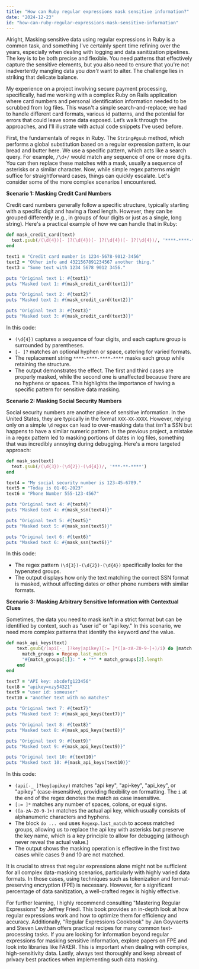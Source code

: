 ```yaml
---
title: "How can Ruby regular expressions mask sensitive information?"
date: "2024-12-23"
id: "how-can-ruby-regular-expressions-mask-sensitive-information"
---
```


Alright,  Masking sensitive data using regular expressions in Ruby is a common task, and something I've certainly spent time refining over the years, especially when dealing with logging and data sanitization pipelines. The key is to be both precise and flexible. You need patterns that effectively capture the sensitive elements, but you also need to ensure that you're not inadvertently mangling data you *don't* want to alter. The challenge lies in striking that delicate balance.

My experience on a project involving secure payment processing, specifically, had me working with a complex Ruby on Rails application where card numbers and personal identification information needed to be scrubbed from log files. This wasn't a simple search-and-replace; we had to handle different card formats, various id patterns, and the potential for errors that could leave some data exposed. Let’s walk through the approaches, and I'll illustrate with actual code snippets I've used before.

First, the fundamentals of regex in Ruby. The `String#gsub` method, which performs a global substitution based on a regular expression pattern, is our bread and butter here. We use a specific pattern, which acts like a search query. For example, `/\d+/` would match any sequence of one or more digits. You can then replace these matches with a mask, usually a sequence of asterisks or a similar character. Now, while simple regex patterns might suffice for straightforward cases, things can quickly escalate. Let's consider some of the more complex scenarios I encountered.

**Scenario 1: Masking Credit Card Numbers**

Credit card numbers generally follow a specific structure, typically starting with a specific digit and having a fixed length. However, they can be grouped differently (e.g., in groups of four digits or just as a single, long string). Here's a practical example of how we can handle that in Ruby:

```ruby
def mask_credit_card(text)
  text.gsub(/(\d{4})[- ]?(\d{4})[- ]?(\d{4})[- ]?(\d{4})/, '****-****-****-****')
end

text1 = "Credit card number is 1234-5678-9012-3456"
text2 = "Other info and 4321567891234567 another thing."
text3 = "Some text with 1234 5678 9012 3456."

puts "Original text 1: #{text1}"
puts "Masked text 1: #{mask_credit_card(text1)}"

puts "Original text 2: #{text2}"
puts "Masked text 2: #{mask_credit_card(text2)}"

puts "Original text 3: #{text3}"
puts "Masked text 3: #{mask_credit_card(text3)}"

```

In this code:

*   `(\d{4})` captures a sequence of four digits, and each capture group is surrounded by parentheses.
*   `[- ]?` matches an optional hyphen or space, catering for varied formats.
*   The replacement string `****-****-****-****` masks each group while retaining the structure.
*   The output demonstrates the effect. The first and third cases are properly masked, while the second one is unaffected because there are no hyphens or spaces. This highlights the importance of having a specific pattern for sensitive data masking.

**Scenario 2: Masking Social Security Numbers**

Social security numbers are another piece of sensitive information. In the United States, they are typically in the format `XXX-XX-XXXX`. However, relying only on a simple `\d` regex can lead to over-masking data that *isn't* a SSN but happens to have a similar numeric pattern. In the previous project, a mistake in a regex pattern led to masking portions of dates in log files, something that was incredibly annoying during debugging. Here's a more targeted approach:

```ruby
def mask_ssn(text)
  text.gsub(/(\d{3})-(\d{2})-(\d{4})/, '***-**-****')
end

text4 = "My social security number is 123-45-6789."
text5 = "Today is 01-01-2023"
text6 = "Phone Number 555-123-4567"

puts "Original text 4: #{text4}"
puts "Masked text 4: #{mask_ssn(text4)}"

puts "Original text 5: #{text5}"
puts "Masked text 5: #{mask_ssn(text5)}"

puts "Original text 6: #{text6}"
puts "Masked text 6: #{mask_ssn(text6)}"
```

In this code:
* The regex pattern `(\d{3})-(\d{2})-(\d{4})` specifically looks for the hypenated groups.
*   The output displays how only the text matching the correct SSN format is masked, without affecting dates or other phone numbers with similar formats.

**Scenario 3: Masking Arbitrary Sensitive Information with Contextual Clues**

Sometimes, the data you need to mask isn't in a strict format but can be identified by context, such as "user id" or "api key." In this scenario, we need more complex patterns that identify the keyword *and* the value.

```ruby
def mask_api_keys(text)
    text.gsub(/(api[-_ ]?key|apikey)[:= ]*([a-zA-Z0-9-]+)/i) do |match|
      match_groups = Regexp.last_match
      "#{match_groups[1]}: " + "*" * match_groups[2].length
    end
end

text7 = "API key: abcdefg123456"
text8 = "apikey=xzy54321"
text9 = "user id: someuser"
text10 = "another text with no matches"

puts "Original text 7: #{text7}"
puts "Masked text 7: #{mask_api_keys(text7)}"

puts "Original text 8: #{text8}"
puts "Masked text 8: #{mask_api_keys(text8)}"

puts "Original text 9: #{text9}"
puts "Masked text 9: #{mask_api_keys(text9)}"

puts "Original text 10: #{text10}"
puts "Masked text 10: #{mask_api_keys(text10)}"
```

In this code:
*   `(api[-_ ]?key|apikey)` matches "api key", "api-key", "api_key", or "apikey" (case-insensitive), providing flexibility on formatting. The `i` at the end of the regex denotes the match as case insensitive.
*   `[:= ]*` matches any number of spaces, colons, or equal signs.
*   `([a-zA-Z0-9-]+)` matches the actual api key, which usually consists of alphanumeric characters and hyphens.
*   The block `do ... end` uses `Regexp.last_match` to access matched groups, allowing us to replace the api key with asterisks but preserve the key name, which is a key principle to allow for debugging (although never reveal the actual value.)
* The output shows the masking operation is effective in the first two cases while cases 9 and 10 are not matched.

It is crucial to stress that regular expressions alone might not be sufficient for all complex data-masking scenarios, particularly with highly varied data formats. In those cases, using techniques such as tokenization and format-preserving encryption (FPE) is necessary. However, for a significant percentage of data sanitization, a well-crafted regex is highly effective.

For further learning, I highly recommend consulting "Mastering Regular Expressions" by Jeffrey Friedl. This book provides an in-depth look at how regular expressions work and how to optimize them for efficiency and accuracy. Additionally, "Regular Expressions Cookbook" by Jan Goyvaerts and Steven Levithan offers practical recipes for many common text-processing tasks. If you are looking for information beyond regular expressions for masking sensitive information, explore papers on FPE and look into libraries like FAKER. This is important when dealing with complex, high-sensitivity data. Lastly, always test thoroughly and keep abreast of privacy best practices when implementing such data masking.
